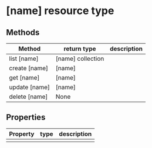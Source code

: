 # [name] resource type

## Methods

| Method         | return type         | description |
|----------------|---------------------|-------------|
| list [name]  | [name] collection |             |
| create [name]| [name]            |             |
| get [name]   | [name]            |             |
| update [name]| [name]            |             |
| delete [name]| None                |             |

## Properties
| Property     | type      | description|
|--------------|-----------|------------|
|              |           |            |

